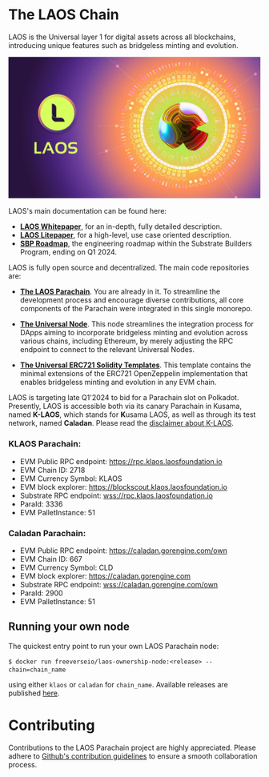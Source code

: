 # The LAOS Chain

LAOS is the Universal layer 1 for digital assets across all blockchains, introducing unique features such as bridgeless minting and evolution. 

![LAOS Logo](docs/LAOS_logo.png)

LAOS's main documentation can be found here:
- **[LAOS Whitepaper](https://github.com/freeverseio/laos-whitepaper/blob/main/laos.pdf)**, for an in-depth, fully detailed description.
- **[LAOS Litepaper](https://spaces.gorengine.com/laos/LAOS_litepaper.pdf)**, for a high-level, use case oriented description.
- **[SBP Roadmap](https://github.com/freeverseio/laos-roadmap)**, the engineering roadmap within the Substrate Builders Program, ending on Q1 2024.

LAOS is fully open source and decentralized. The main code repositories are:

* **[The LAOS Parachain](#the-laos-parachain-monorepo)**. You are already in it. To streamline the development process and encourage diverse contributions, all core components of the Parachain were integrated in this single monorepo.

* **[The Universal Node](https://github.com/freeverseio/laos-universal-node)**. This node streamlines the integration process for DApps aiming to incorporate bridgeless minting and evolution across various chains, including Ethereum, by merely adjusting the RPC endpoint to connect to the relevant Universal Nodes.

* **[The Universal ERC721 Solidity Templates](https://github.com/freeverseio/laos-erc721)**. This template contains the minimal extensions of the ERC721 OpenZeppelin implementation that enables bridgeless minting and evolution in any EVM chain.

LAOS is targeting late Q1'2024 to bid for a Parachain slot on Polkadot.
Presently, LAOS is accessible both via its canary Parachain in Kusama, named **K-LAOS**, which stands for **K**usama LAOS, as well as through its test network, named **Caladan**. Please read the [disclaimer about K-LAOS](https://www.laosfoundation.io/disclaimer-klaos).

### KLAOS Parachain: 
* EVM Public RPC endpoint: https://rpc.klaos.laosfoundation.io
* EVM Chain ID: 2718
* EVM Currency Symbol: KLAOS 
* EVM block explorer: https://blockscout.klaos.laosfoundation.io
* Substrate RPC endpoint: [wss://rpc.klaos.laosfoundation.io](https://polkadot.js.org/apps/?rpc=wss%3A%2F%2Frpc.klaos.laosfoundation.io#/rpc)   
* ParaId: 3336
* EVM PalletInstance: 51

### Caladan Parachain: 
* EVM Public RPC endpoint: https://caladan.gorengine.com/own
* EVM Chain ID: 667
* EVM Currency Symbol: CLD 
* EVM block explorer: https://caladan.gorengine.com 
* Substrate RPC endpoint: [wss://caladan.gorengine.com/own](https://polkadot.js.org/apps/?rpc=wss%3A%2F%2Fcaladan.gorengine.com%2Fown#/explorer)
* ParaId: 2900
* EVM PalletInstance: 51

## Running your own node

The quickest entry point to run your own LAOS Parachain node:
```
$ docker run freeverseio/laos-ownership-node:<release> --chain=chain_name
```
using either `klaos` or `caladan` for `chain_name`. Available releases are published [here](https://github.com/freeverseio/laos/releases).

# Contributing

Contributions to the LAOS Parachain project are highly appreciated. Please adhere to [Github's contribution guidelines](https://docs.github.com/en/get-started/quickstart/contributing-to-projects) to ensure a smooth collaboration process.